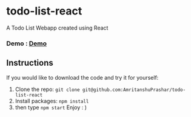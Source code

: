 # todo-list-react
A Todo List Webapp created using React


### Demo : [Demo](https://amritanshuprashar.github.io/todo-list-react)

## Instructions

If you would like to download the code and try it for yourself:

1. Clone the repo: `git clone git@github.com:AmritanshuPrashar/todo-list-react`
2. Install packages: `npm install`
3. then type `npm start` 
 Enjoy : )
 
 
 
 
 
